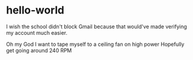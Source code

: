 # hello-world
I wish the school didn't block Gmail because that would've made verifying my account much easier.

Oh my God I want to tape myself to a ceiling fan on high power
Hopefully get going around 240 RPM
